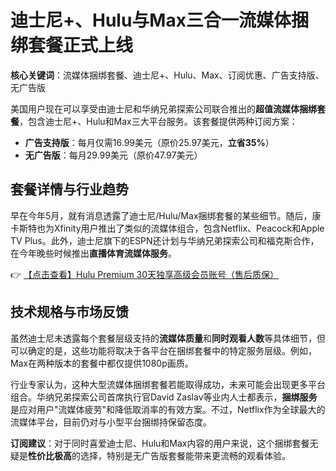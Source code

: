 # 迪士尼+、Hulu与Max三合一流媒体捆绑套餐正式上线

**核心关键词**：流媒体捆绑套餐、迪士尼+、Hulu、Max、订阅优惠、广告支持版、无广告版

美国用户现在可以享受由迪士尼和华纳兄弟探索公司联合推出的**超值流媒体捆绑套餐**，包含迪士尼+、Hulu和Max三大平台服务。该套餐提供两种订阅方案：

- **广告支持版**：每月仅需16.99美元（原价25.97美元，**立省35%**）
- **无广告版**：每月29.99美元（原价47.97美元）

## 套餐详情与行业趋势

早在今年5月，就有消息透露了迪士尼/Hulu/Max捆绑套餐的某些细节。随后，康卡斯特也为Xfinity用户推出了类似的流媒体组合，包含Netflix、Peacock和Apple TV Plus。此外，迪士尼旗下的ESPN还计划与华纳兄弟探索公司和福克斯合作，在今年晚些时候推出**直播体育流媒体服务**。

👉 [【点击查看】Hulu Premium 30天独享高级会员账号（售后质保）](https://bit.ly/HuLu_vip)

## 技术规格与市场反馈

虽然迪士尼未透露每个套餐层级支持的**流媒体质量**和**同时观看人数**等具体细节，但可以确定的是，这些功能将取决于各平台在捆绑套餐中的特定服务层级。例如，Max在两种版本的套餐中都仅提供1080p画质。

行业专家认为，这种大型流媒体捆绑套餐若能取得成功，未来可能会出现更多平台组合。华纳兄弟探索公司首席执行官David Zaslav等业内人士都表示，**捆绑服务**是应对用户"流媒体疲劳"和降低取消率的有效方案。不过，Netflix作为全球最大的流媒体平台，目前仍对与小型平台捆绑持保留态度。

**订阅建议**：对于同时喜爱迪士尼、Hulu和Max内容的用户来说，这个捆绑套餐无疑是**性价比极高**的选择，特别是无广告版套餐能带来更流畅的观看体验。